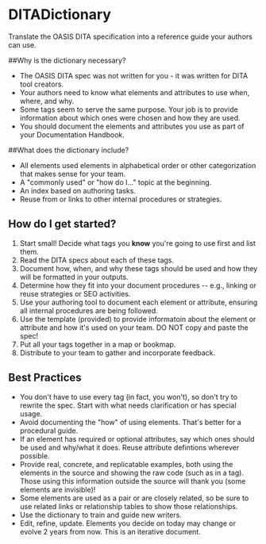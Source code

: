 # DITADictionary
Translate the OASIS DITA specification into a reference guide your authors can use.

##Why is the dictionary necessary? 
* The OASIS DITA spec was not written for you - it was written for DITA tool creators.
* Your authors need to know what elements and attributes to use when, where, and why. 
* Some tags seem to serve the same purpose. Your job is to provide information about which ones were chosen and how they are used.
* You should document the elements and attributes you use as part of your Documentation Handbook.

##What does the dictionary include? 
* All elements used elements in alphabetical order or other categorization that makes sense for your team.
* A "commonly used" or "how do I..." topic at the beginning. 
* An index based on authoring tasks.
* Reuse from or links to other internal procedures or strategies.

## How do I get started?
1. Start small! Decide what tags you **know** you're going to use first and list them.
2. Read the DITA specs about each of these tags.
3. Document how, when, and why these tags should be used and how they will be formatted in your outputs.
4. Determine how they fit into your document procedures -- e.g., linking or reuse strategies or SEO activities.
5. Use your authoring tool to document each element or attribute, ensuring all internal procedures are being followed. 
6. Use the template (provided) to provide informatoin about the element or attribute and how it's used on your team. DO NOT copy and paste the spec!
7. Put all your tags together in a map or bookmap.
8. Distribute to your team to gather and incorporate feedback.

## Best Practices
* You don't have to use every tag (in fact, you won't), so don't try to rewrite the spec. Start with what needs clarification or has special usage.
* Avoid documenting the "how" of using elements. That's better for a procedural guide.
* If an element has required or optional attributes, say which ones should be used and why/what it does. Reuse attribute defintions wherever possible.
* Provide real, concrete, and replicatable examples, both using the elements in the source and showing the raw code (such as in a <screen> tag). Those using this information outside the source will thank you (some elements are invisible)!
* Some elements are used as a pair or are closely related, so be sure to use related links or relationship tables to show those relationships.
* Use the dictionary to train and guide new writers.
* Edit, refine, update. Elements you decide on today may change or evolve 2 years from now. This is an iterative document.


